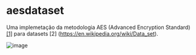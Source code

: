 # aesdataset
Uma implemetação da metodologia AES (Advanced Encryption Standard) [[1]](https://fr.wikipedia.org/wiki/Advanced_Encryption_Standard) para datasets [2] (https://en.wikipedia.org/wiki/Data_set).

![image](https://github.com/CllsPy/Three-ai/assets/96326019/f18e51cf-0d65-45a0-9e55-2f7af2015149)

